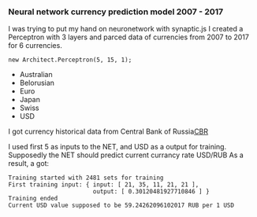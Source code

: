 ### Neural network currency prediction model 2007 - 2017 ###

I was trying to put my hand on neuronetwork with synaptic.js
I created a Perceptron with 3 layers and parced data of currencies from 2007 to 2017 for 6 currencies.
```
new Architect.Perceptron(5, 15, 1);

```
- Australian
- Belorusian
- Euro
- Japan
- Swiss
- USD

I got currency historical data from Central Bank of Russia[CBR](http://www.cbr.ru/currency_base/dynamics.aspx "CBR historical data")


I used first 5 as inputs to the NET, and USD as a output for training. Supposedly the NET should predict current currancy rate USD/RUB
As a result, a got:

```
Training started with 2481 sets for training
First training input: { input: [ 21, 35, 11, 21, 21 ],
                        output: [ 0.30120481927710846 ] }
Training ended
Current USD value supposed to be 59.24262096102017 RUB per 1 USD

```
